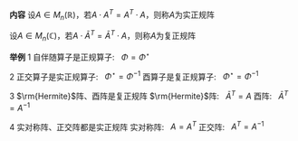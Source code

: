**内容**
设$A\in M_n(\mathbb R)$，若$A\cdot A^T=A^T\cdot A$，则称$A$为实正规阵

设$A\in M_n(\mathbb C)$，若$A\cdot\bar A^T=\bar A^T\cdot A$，则称$A$为复正规阵

**举例**
1 自伴随算子是正规算子:$\enspace$ $\Phi=\Phi^\star$

2 正交算子是实正规算子:$\enspace$ $\Phi^\star=\Phi^{-1}$
   酉算子是复正规算子:$\enspace$ $\Phi^\star=\Phi^{-1}$

3 $\rm{Hermite}$阵、酉阵是复正规阵
   $\rm{Hermite}$阵:$\enspace$ $\bar A^T=A$
   酉阵:$\enspace$ $\bar A^T=A^{-1}$

4 实对称阵、正交阵都是实正规阵
  实对称阵:$\enspace$ $A=A^T$
  正交阵:$\enspace$ $A^T=A^{-1}$
